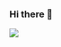 ### Hi there 👋
<a href="https://blog.naver.com/dhwndud980" target="_blank"><img src="https://img.shields.io/badge/FFFFFF?style=plastic&logo=#03C75A&logoColor=90EE90"/></a>

<!--
**JuYeong17/JuYeong17** is a ✨ _special_ ✨ repository because its `README.md` (this file) appears on your GitHub profile.

Here are some ideas to get you started:

- 🔭 I’m currently working on ...
- 🌱 I’m currently learning ...
- 👯 I’m looking to collaborate on ...
- 🤔 I’m looking for help with ...
- 💬 Ask me about ...
- 📫 How to reach me: ...
- 😄 Pronouns: ...
- ⚡ Fun fact: ...
-->
